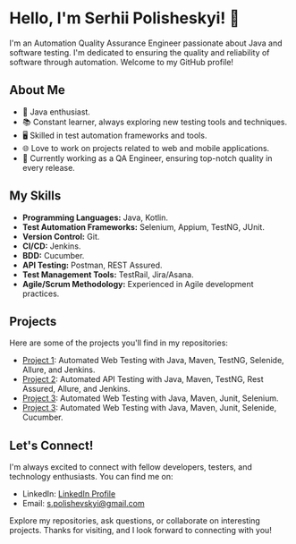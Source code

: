 # Hello, I'm Serhii Polisheskyi! 👋

I'm an Automation Quality Assurance Engineer passionate about Java and software testing. I'm dedicated to ensuring the quality and reliability of software through automation. Welcome to my GitHub profile!

## About Me

- 🌟 Java enthusiast.
- 📚 Constant learner, always exploring new testing tools and techniques.
- 🖥️ Skilled in test automation frameworks and tools.
- 🌐 Love to work on projects related to web and mobile applications.
- 💼 Currently working as a QA Engineer, ensuring top-notch quality in every release.

## My Skills

- **Programming Languages:** Java, Kotlin.
- **Test Automation Frameworks:** Selenium, Appium, TestNG, JUnit.
- **Version Control:** Git.
- **CI/CD:** Jenkins.
- **BDD:** Cucumber.
- **API Testing:** Postman, REST Assured.
- **Test Management Tools:** TestRail, Jira/Asana.
- **Agile/Scrum Methodology:** Experienced in Agile development practices.

## Projects

Here are some of the projects you'll find in my repositories:

- [Project 1](https://github.com/Polishevskyi/Amazon_Project_Selenide_Page_Object): Automated Web Testing with Java, Maven, TestNG, Selenide, Allure, and Jenkins.
- [Project 2](https://github.com/Polishevskyi/Reqres_Project_RestAssured_Pojo): Automated API Testing with Java, Maven, TestNG, Rest Assured, Allure, and Jenkins.
- [Project 3](https://github.com/Polishevskyi/HelpDesk_Case_Selenium_Page_Object): Automated Web Testing with Java, Maven, Junit, Selenium.
- [Project 3](https://github.com/Polishevskyi/Klavogonki_Case_Selenide_Cucumber): Automated Web Testing with Java, Maven, Junit, Selenide, Cucumber.

## Let's Connect!

I'm always excited to connect with fellow developers, testers, and technology enthusiasts. You can find me on:

- LinkedIn: [LinkedIn Profile](https://www.linkedin.com/in/your-linkedin-profile)
- Email: s.polishevskyi@gmail.com

Explore my repositories, ask questions, or collaborate on interesting projects. Thanks for visiting, and I look forward to connecting with you!

